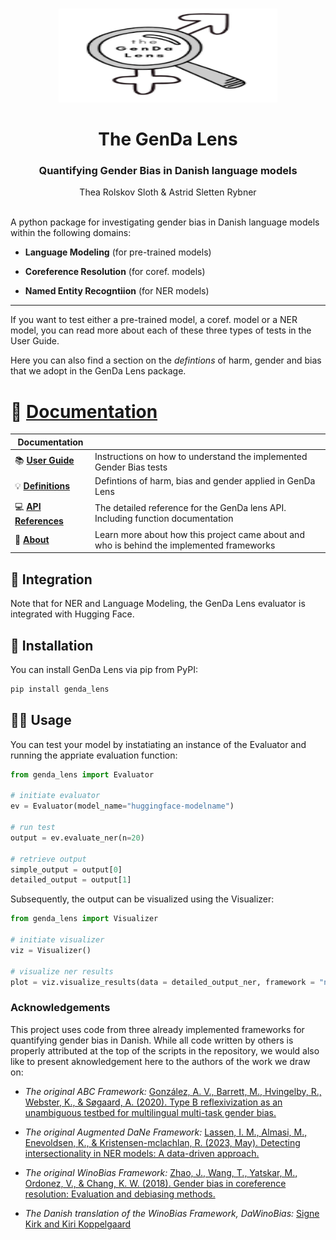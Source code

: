 <br />
<p align="center">
  <a href="https://dadebias.github.io/genda-lens/">
    <img src="docs/img/logo2.png" alt="Logo" width=350 height=150>
  </a>
  <h1 align="center">The GenDa Lens</h1> 
  <h3 align="center">Quantifying Gender Bias in Danish language models</h3> 
  <p align="center">
    Thea Rolskov Sloth & Astrid Sletten Rybner
    <br />
    <a 
    a>
    <br />
  </p>
</p>

A python package for investigating gender bias in Danish language models within the following domains:  

* **Language Modeling** (for pre-trained models)  

* **Coreference Resolution** (for coref. models)  

* **Named Entity Recogntiion** (for NER models)  

----------

If you want to test either a pre-trained model, a coref. model or a NER model, you can read more about each of these three types of tests in the User Guide.  

Here you can also find a section on the *defintions* of harm, gender and bias that we adopt in the GenDa Lens package. 

# 🔎 [Documentation](https://dadebias.github.io/genda-lens/)
| Documentation          |                                                                                                  |
| ---------------------- | ------------------------------------------------------------------------------------------------ |
| 📚 **[User Guide]**    | Instructions on how to understand the implemented Gender Bias tests                              |
| 💡 **[Definitions]**   | Defintions of harm, bias and gender applied in GenDa Lens                                        |
| 💻 **[API References]**| The detailed reference for the GenDa lens API. Including function documentation                  |
| 🧐 **[About]**         | Learn more about how this project came about and who is behind the implemented frameworks        |


[User Guide]: https://dadebias.github.io/genda-lens/user_guide/lm/
[Definitions]: https://dadebias.github.io/genda-lens/user_guide/metrics/
[About]: https://dadebias.github.io/genda-lens/about/
[API References]: https://dadebias.github.io/genda-lens/api/

## 🤗 Integration
Note that for NER and Language Modeling, the GenDa Lens evaluator is integrated with Hugging Face.

## 🔧 Installation
You can install GenDa Lens via pip from PyPI:

```bash
pip install genda_lens
```

## 👩‍💻 Usage
You can test your model by instatiating an instance of the Evaluator and running the appriate evaluation function:  

```python
from genda_lens import Evaluator

# initiate evaluator
ev = Evaluator(model_name="huggingface-modelname")

# run test
output = ev.evaluate_ner(n=20)

# retrieve output
simple_output = output[0]
detailed_output = output[1]
```

Subsequently, the output can be visualized using the Visualizer: 

```python
from genda_lens import Visualizer

# initiate visualizer
viz = Visualizer()

# visualize ner results
plot = viz.visualize_results(data = detailed_output_ner, framework = "ner", model_name "my-model-name")

```

### Acknowledgements
This project uses code from three already implemented frameworks for quantifying gender bias in Danish. 
While all code written by others is properly attributed at the top of the scripts in the repository, we would also like to present aknowledgement here to the authors of the work we draw on:

* *The original ABC Framework:*
[González, A. V., Barrett, M., Hvingelby, R., Webster, K., & Søgaard, A. (2020). Type B reflexivization as an unambiguous testbed for multilingual multi-task gender bias.](https://arxiv.org/pdf/2009.11982.pdf) 

* *The original Augmented DaNe Framework:*
[Lassen, I. M., Almasi, M., Enevoldsen, K., & Kristensen-mclachlan, R. (2023, May). Detecting intersectionality in NER models: A data-driven approach.](https://aclanthology.org/2023.latechclfl-1.13.pdf) 

* *The original WinoBias Framework:*
[Zhao, J., Wang, T., Yatskar, M., Ordonez, V., & Chang, K. W. (2018). Gender bias in coreference resolution: Evaluation and debiasing methods. ](https://arxiv.org/pdf/1904.03310.pdf) 

* *The Danish translation of the WinoBias Framework, DaWinoBias:*
[Signe Kirk and Kiri Koppelgaard](https://github.com/NLP-exam/DaWinoBias) 

